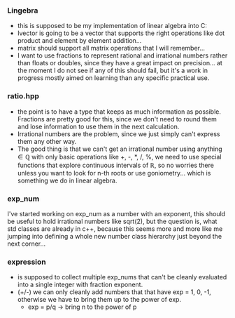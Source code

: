 ### Lingebra   
 * this is supposed to be my implementation of linear algebra into C:  
 * lvector is going to be a vector that supports the right operations like dot product and element by element addition...
 * matrix should support all matrix operations that I will remember...
 * I want to use fractions to represent rational and irrational numbers rather than floats or doubles, since they have a great impact on precision... at the moment I do not see if any of this should fail, but it's a work in progress mostly aimed on learning than any specific practical use.

 ### ratio.hpp
 * the point is to have a type that keeps as much information as possible. Fractions are pretty good for this, since we don't need to round them and lose information to use them in the next calculation.   
 * Irrational numbers are the problem, since we just simply can't express them any other way.  
 * The good thing is that we can't get an irrational number using anything $\in \mathbb{Q}$ with only basic operations like +, -, *, /, %, we need to use special functions that explore continuous intervals of $\mathbb{R}$, so no worries there unless you want to look for n-th roots or use goniometry... which is something we do in linear algebra.

### exp_num
 I've started working on exp_num as a number with an exponent, this should be useful to hold irrational numbers like sqrt(2), but the question is, what std classes are already in c++, because this seems more and more like me jumping into defining a whole new number class hierarchy just beyond the next corner...

### expression
* is supposed to collect multiple exp_nums that can't be cleanly evaluated into a single integer with fraction exponent.
* (+/-) we can only cleanly add numbers that that have exp = 1, 0, -1, otherwise we have to bring them up to the power of exp.
    * exp = p/q -> bring n to the power of p